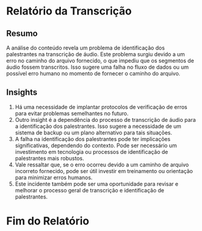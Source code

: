 # Relatório da Transcrição
## Resumo
A análise do conteúdo revela um problema de identificação dos palestrantes na transcrição de áudio. Este problema surgiu devido a um erro no caminho do arquivo fornecido, o que impediu que os segmentos de áudio fossem transcritos. Isso sugere uma falha no fluxo de dados ou um possível erro humano no momento de fornecer o caminho do arquivo.

## Insights
1. Há uma necessidade de implantar protocolos de verificação de erros para evitar problemas semelhantes no futuro. 
2. Outro insight é a dependência do processo de transcrição de áudio para a identificação dos palestrantes. Isso sugere a necessidade de um sistema de backup ou um plano alternativo para tais situações.
3. A falha na identificação dos palestrantes pode ter implicações significativas, dependendo do contexto. Pode ser necessário um investimento em tecnologia ou processos de identificação de palestrantes mais robustos.
4. Vale ressaltar que, se o erro ocorreu devido a um caminho de arquivo incorreto fornecido, pode ser útil investir em treinamento ou orientação para minimizar erros humanos.
5. Este incidente também pode ser uma oportunidade para revisar e melhorar o processo geral de transcrição e identificação de palestrantes.

# Fim do Relatório